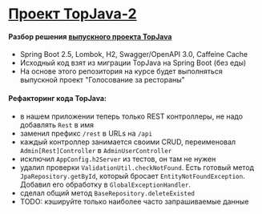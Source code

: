 [Проект TopJava-2](https://javaops.ru/view/topjava2)
===============================

#### Разбор решения [выпускного проекта TopJava](https://github.com/JavaOPs/topjava/blob/master/graduation.md)
- Spring Boot 2.5, Lombok, H2, Swagger/OpenAPI 3.0, Caffeine Cache
- Исходный код взят из миграции TopJava на Spring Boot (без еды)
- На основе этого репозитория на курсе будет выполняться выпускной проект "Голосование за рестораны"

#### Рефакторинг кода TopJava:
- в нашем приложении теперь только REST контроллеры, не надо добавлять `Rest` в имя
- заменил префикс `/rest` в URLs на `/api` 
- каждый контроллер занимается своими CRUD, переименовал `Admin[Rest]Controller` в `AdminUserController`
- исключил `AppConfig.h2Server` из тестов, он там не нужен
- удалил проверки `ValidationUtil.checkNotFound`. Есть готовый метод `JpaRepository.getById`, который бросает `EntityNotFoundException`. 
Добавил его обработку в `GlobalExceptionHandler`.
- сделал общий метод `BaseRepository.deleteExisted`
- TODO: кэшируйте только наиболее часто запрашиваемые данные